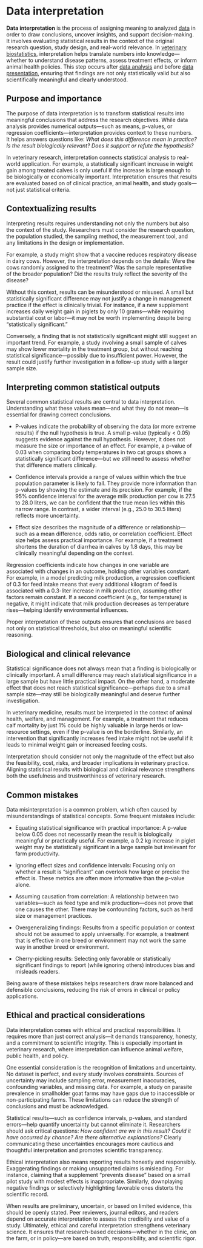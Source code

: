 # Data interpretation

**Data interpretation** is the process of assigning meaning to analyzed [data](data.md) in order to draw conclusions, uncover insights, and support decision-making. It involves evaluating statistical results in the context of the original research question, study design, and real-world relevance. In [veterinary biostatistics](veterinary-biostatistics.md), interpretation helps translate numbers into knowledge—whether to understand disease patterns, assess treatment effects, or inform animal health policies. This step occurs after [data analysis](data-analysis.md) and before [data presentation](data-presentation.md), ensuring that findings are not only statistically valid but also scientifically meaningful and clearly understood.

## Purpose and importance

The purpose of data interpretation is to transform statistical results into meaningful conclusions that address the research objectives. While data analysis provides numerical outputs—such as means, p-values, or regression coefficients—interpretation provides context to these numbers. It helps answers questions like: *What does this difference mean in practice? Is the result biologically relevant? Does it support or refute the hypothesis?*

In veterinary research, interpretation connects statistical analysis to real-world application. For example, a statistically significant increase in weight gain among treated calves is only useful if the increase is large enough to be biologically or economically important. Interpretation ensures that results are evaluated based on of clinical practice, animal health, and study goals—not just statistical criteria.

## Contextualizing results

Interpreting results requires understanding not only the numbers but also the context of the study. Researchers must consider the research question, the population studied, the sampling method, the measurement tool, and any limitations in the design or implementation.

For example, a study might show that a vaccine reduces respiratory disease in dairy cows. However, the interpretation depends on the details: Were the cows randomly assigned to the treatment? Was the sample representative of the broader population? Did the results truly reflect the severity of the disease?

Without this context, results can be misunderstood or misused. A small but statistically significant difference may not justify a change in management practice if the effect is clinically trivial. For instance, if a new supplement increases daily weight gain in piglets by only 10 grams—while requiring substantial cost or labor—it may not be worth implementing despite being “statistically significant.” 

Conversely, a finding that is not statistically significant might still suggest an important trend. For example, a study involving a small sample of calves may show lower mortality in the treatment group, but without reaching statistical significance—possibly due to insufficient power. However, the result could justify further investigation in a follow-up study with a larger sample size.

## Interpreting common statistical outputs

Several common statistical results are central to data interpretation. Understanding what these values mean—and what they do not mean—is essential for drawing correct conclusions.

- P-values indicate the probability of observing the data (or more extreme results) if the null hypothesis is true. A small p-value (typically < 0.05) suggests evidence against the null hypothesis. However, it does not measure the size or importance of an effect. For example, a p-value of 0.03 when comparing body temperatures in two cat groups shows a statistically significant difference—but we still need to assess whether that difference matters clinically.

- Confidence intervals provide a range of values within which the true population parameter is likely to fall. They provide more information than p-values by showing the estimate and its precision. For example, if the 95% confidence interval for the average milk production per cow is 27.5 to 28.0 liters, we can be confident that the true mean lies within this narrow range. In contrast, a wider interval (e.g., 25.0 to 30.5 liters) reflects more uncertainty.

- Effect size describes the magnitude of a difference or relationship—such as a mean difference, odds ratio, or correlation coefficient. Effect size helps assess practical importance. For example, if a treatment shortens the duration of diarrhea in calves by 1.8 days, this may be clinically meaningful depending on the context.

Regression coefficients indicate how changes in one variable are associated with changes in an outcome, holding other variables constant. For example, in a model predicting milk production, a regression coefficient of 0.3 for feed intake means that every additional kilogram of feed is associated with a 0.3-liter increase in milk production, assuming other factors remain constant. If a second coefficient (e.g., for temperature) is negative, it might indicate that milk production decreases as temperature rises—helping identify environmental influences.

Proper interpretation of these outputs ensures that conclusions are based not only on statistical thresholds, but also on meaningful scientific reasoning.

## Biological and clinical relevance

Statistical significance does not always mean that a finding is biologically or clinically important. A small difference may reach statistical significance in a large sample but have little practical impact. On the other hand, a moderate effect that does not reach statistical significance—perhaps due to a small sample size—may still be biologically meaningful and deserve further investigation.

In veterinary medicine, results must be interpreted in the context of animal health, welfare, and management. For example, a treatment that reduces calf mortality by just 1% could be highly valuable in large herds or low-resource settings, even if the p-value is on the borderline. Similarly, an intervention that significantly increases feed intake might not be useful if it leads to minimal weight gain or increased  feeding costs.

Interpretation should consider not only the magnitude of the effect but also the feasibility, cost, risks, and broader implications in veterinary practice. Aligning statistical results with biological and clinical relevance strengthens both the usefulness and trustworthiness of veterinary research.

## Common mistakes

Data misinterpretation is a common problem, which often caused by misunderstandings of statistical concepts. Some frequent mistakes include:

- Equating statistical significance with practical importance: A p-value below 0.05 does not necessarily mean the result is biologically meaningful or practically useful. For example, a 0.2 kg increase in piglet weight may be statistically significant in a large sample but irrelevant for farm productivity.

- Ignoring effect sizes and confidence intervals: Focusing only on whether a result is “significant” can overlook how large or precise the effect is. These metrics are often more informative than the p-value alone.

- Assuming causation from correlation: A relationship between two variables—such as feed type and milk production—does not prove that one causes the other. There may be confounding factors, such as herd size or management practices.

- Overgeneralizing findings: Results from a specific population or context should not be assumed to apply universally. For example, a treatment that is effective in one breed or environment may not work the same way in another breed or environment.

- Cherry-picking results: Selecting only favorable or statistically significant findings to report (while ignoring others) introduces bias and misleads readers.

Being aware of these mistakes helps researchers draw more balanced and defensible conclusions, reducing the risk of errors in clinical or policy applications.

## Ethical and practical considerations

Data interpretation comes with ethical and practical responsibilities. It requires more than just correct analysis—it demands transparency, honesty, and a commitment to scientific integrity. This is especially important in veterinary research, where interpretation can influence animal welfare, public health, and policy.

One essential consideration is the recognition of limitations and uncertainty. No dataset is perfect, and every study involves constraints. Sources of uncertainty may include sampling error, measurement inaccuracies, confounding variables, and missing data. For example, a study on parasite prevalence in smallholder goat farms may have gaps due to inaccessible or non-participating farms. These limitations can reduce the strength of conclusions and must be acknowledged.

Statistical results—such as confidence intervals, p-values, and standard errors—help quantify uncertainty but cannot eliminate it. Researchers should ask critical questions: *How confident are we in this result? Could it have occurred by chance? Are there alternative explanations?* Clearly communicating these uncertainties encourages more cautious and thoughtful interpretation and promotes scientific transparency.

Ethical interpretation also means reporting results honestly and responsibly. Exaggerating findings or making unsupported claims is misleading. For instance, claiming that a supplement “prevents disease” based on a small pilot study with modest effects is inappropriate. Similarly, downplaying negative findings or selectively highlighting favorable ones distorts the scientific record.

When results are preliminary, uncertain, or based on limited evidence, this should be openly stated. Peer reviewers, journal editors, and readers depend on accurate interpretation to assess the credibility and value of a study. Ultimately, ethical and careful interpretation strengthens veterinary science. It ensures that research-based decisions—whether in the clinic, on the farm, or in policy—are based on truth, responsibility, and scientific rigor.
